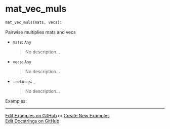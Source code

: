 # <a id="McUtils.Numputils.VectorOps.mat_vec_muls">mat_vec_muls</a>

```python
mat_vec_muls(mats, vecs): 
```
Pairwise multiplies mats and vecs
- `mats`: `Any`
    >No description...
- `vecs`: `Any`
    >No description...
- `:returns`: `_`
    >No description...

Examples: 


___

[Edit Examples on GitHub](https://github.com/McCoyGroup/References/edit/gh-pages/Documentation/examples/McUtils/Numputils/VectorOps/mat_vec_muls.md) or 
[Create New Examples](https://github.com/McCoyGroup/References/new/gh-pages/?filename=Documentation/examples/McUtils/Numputils/VectorOps/mat_vec_muls.md) <br/>
[Edit Docstrings on GitHub](https://github.com/McCoyGroup/McUtils/edit/master/Numputils/VectorOps.py?message=Update%20Docs)